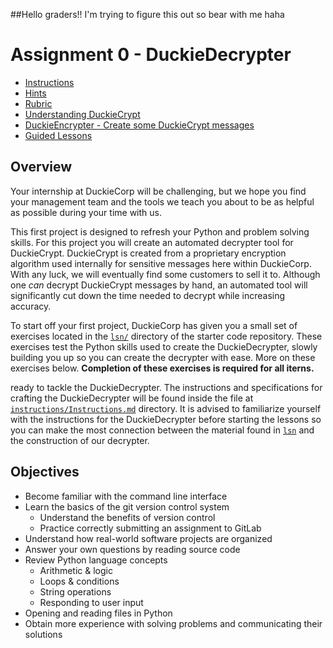 ##Hello graders!! I'm trying to figure this out so bear with me haha

# Assignment 0 - DuckieDecrypter

* [Instructions](instructions/Instructions.md)
* [Hints](instructions/Hints.md)
* [Rubric](instructions/Rubric.md)
* [Understanding DuckieCrypt](instructions/UnderstandingDuckieCrypt.md)
* [DuckieEncrypter - Create some DuckieCrypt messages](demo)
* [Guided Lessons](lsn)

## Overview

Your internship at DuckieCorp will be challenging, but we hope you find your management team and the tools we teach you about to be as helpful as possible during your time with us.

This first project is designed to refresh your Python and problem solving skills.  For this project you will create an automated decrypter tool for DuckieCrypt.  DuckieCrypt is created from a proprietary encryption algorithm used internally for sensitive messages here within DuckieCorp. With any luck, we will eventually find some customers to sell it to.  Although one *can* decrypt DuckieCrypt messages by hand, an automated tool will significantly cut down the time needed to decrypt while increasing accuracy.

To start off your first project, DuckieCorp has given you a small set of exercises located in the [`lsn/`](lsn) directory of the starter code repository.  These exercises test the Python skills used to create the DuckieDecrypter, slowly building you up so you can create the decrypter with ease. More on these exercises below. **Completion of these exercises is required for all iterns.**

ready to tackle the DuckieDecrypter. The instructions and specifications for crafting the DuckieDecrypter will be found inside the file at [`instructions/Instructions.md`](instructions/Instructions.md) directory. It is advised to familiarize yourself with the instructions for the DuckieDecrypter before starting the lessons so you can make the most connection between the material found in [`lsn`](lsn) and the construction of our decrypter.


## Objectives

-   Become familiar with the command line interface
-   Learn the basics of the git version control system
    -   Understand the benefits of version control
    -   Practice correctly submitting an assignment to GitLab
-   Understand how real-world software projects are organized
-   Answer your own questions by reading source code
-   Review Python language concepts
    -   Arithmetic & logic
    -   Loops & conditions
    -   String operations
    -   Responding to user input
-   Opening and reading files in Python
-   Obtain more experience with solving problems and communicating their solutions
